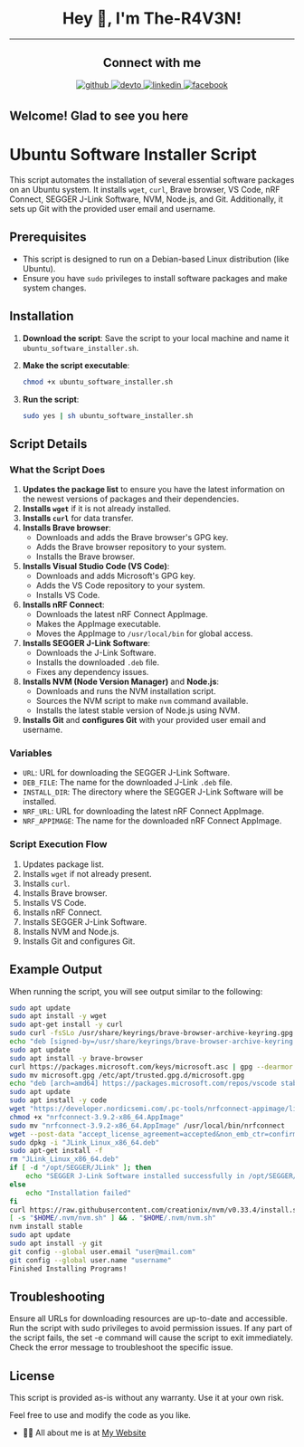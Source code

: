 # <div align="center">Hey 👋, I'm The-R4V3N!</div>  

----

## <div align="center"> Connect with me  

<div align="center">
 <a href="https://github.com/The-R4V3N" target="_blank">
<img src=https://img.shields.io/badge/github-%2324292e.svg?&style=for-the-badge&logo=github&logoColor=white alt=github style="margin-bottom: 5px;" />
<a href="https://dev.to/ther4v3n" target="_blank">
<img src=https://img.shields.io/badge/dev.to-%2308090A.svg?&style=for-the-badge&logo=dev.to&logoColor=white alt=devto style="margin-bottom: 5px;" />
</a>
<a href="https://linkedin.com/in/oliver-joisten" target="_blank">
<img src=https://img.shields.io/badge/linkedin-%231E77B5.svg?&style=for-the-badge&logo=linkedin&logoColor=white alt=linkedin style="margin-bottom: 5px;" />
</a>
<a href="https://www.facebook.com/oliver.joisten" target="_blank">
<img src=https://img.shields.io/badge/facebook-%232E87FB.svg?&style=for-the-badge&logo=facebook&logoColor=white alt=facebook style="margin-bottom: 5px;" />
</a>

</a>  
</div>

## Welcome! Glad to see you here  

# Ubuntu Software Installer Script

This script automates the installation of several essential software packages on an Ubuntu system. It installs `wget`, `curl`, Brave browser, VS Code, nRF Connect, SEGGER J-Link Software, NVM, Node.js, and Git. Additionally, it sets up Git with the provided user email and username.

## Prerequisites

- This script is designed to run on a Debian-based Linux distribution (like Ubuntu).
- Ensure you have `sudo` privileges to install software packages and make system changes.

## Installation

1. **Download the script**: Save the script to your local machine and name it `ubuntu_software_installer.sh`.

2. **Make the script executable**:

    ```bash
    chmod +x ubuntu_software_installer.sh
    ```

3. **Run the script**:

    ```bash
    sudo yes | sh ubuntu_software_installer.sh
    ```

## Script Details

### What the Script Does

1. **Updates the package list** to ensure you have the latest information on the newest versions of packages and their dependencies.
2. **Installs `wget`** if it is not already installed.
3. **Installs `curl`** for data transfer.
4. **Installs Brave browser**:
    - Downloads and adds the Brave browser's GPG key.
    - Adds the Brave browser repository to your system.
    - Installs the Brave browser.
5. **Installs Visual Studio Code (VS Code)**:
    - Downloads and adds Microsoft's GPG key.
    - Adds the VS Code repository to your system.
    - Installs VS Code.
6. **Installs nRF Connect**:
    - Downloads the latest nRF Connect AppImage.
    - Makes the AppImage executable.
    - Moves the AppImage to `/usr/local/bin` for global access.
7. **Installs SEGGER J-Link Software**:
    - Downloads the J-Link Software.
    - Installs the downloaded `.deb` file.
    - Fixes any dependency issues.
8. **Installs NVM (Node Version Manager)** and **Node.js**:
    - Downloads and runs the NVM installation script.
    - Sources the NVM script to make `nvm` command available.
    - Installs the latest stable version of Node.js using NVM.
9. **Installs Git** and **configures Git** with your provided user email and username.

### Variables

- `URL`: URL for downloading the SEGGER J-Link Software.
- `DEB_FILE`: The name for the downloaded J-Link `.deb` file.
- `INSTALL_DIR`: The directory where the SEGGER J-Link Software will be installed.
- `NRF_URL`: URL for downloading the latest nRF Connect AppImage.
- `NRF_APPIMAGE`: The name for the downloaded nRF Connect AppImage.

### Script Execution Flow

1. Updates package list.
2. Installs `wget` if not already present.
3. Installs `curl`.
4. Installs Brave browser.
5. Installs VS Code.
6. Installs nRF Connect.
7. Installs SEGGER J-Link Software.
8. Installs NVM and Node.js.
9. Installs Git and configures Git.

## Example Output

When running the script, you will see output similar to the following:

```sh
sudo apt update
sudo apt install -y wget
sudo apt-get install -y curl
sudo curl -fsSLo /usr/share/keyrings/brave-browser-archive-keyring.gpg https://brave-browser-apt-release.s3.brave.com/brave-browser-archive-keyring.gpg
echo "deb [signed-by=/usr/share/keyrings/brave-browser-archive-keyring.gpg] https://brave-browser-apt-release.s3.brave.com/ stable main" | sudo tee /etc/apt/sources.list.d/brave-browser-release.list
sudo apt update
sudo apt install -y brave-browser
curl https://packages.microsoft.com/keys/microsoft.asc | gpg --dearmor > microsoft.gpg
sudo mv microsoft.gpg /etc/apt/trusted.gpg.d/microsoft.gpg
echo "deb [arch=amd64] https://packages.microsoft.com/repos/vscode stable main" | sudo tee /etc/apt/sources.list.d/vscode.list
sudo apt update
sudo apt install -y code
wget "https://developer.nordicsemi.com/.pc-tools/nrfconnect-appimage/linux/latest/nrfconnect-3.9.2-x86_64.AppImage" -O "nrfconnect-3.9.2-x86_64.AppImage"
chmod +x "nrfconnect-3.9.2-x86_64.AppImage"
sudo mv "nrfconnect-3.9.2-x86_64.AppImage" /usr/local/bin/nrfconnect
wget --post-data "accept_license_agreement=accepted&non_emb_ctr=confirmed" "https://www.segger.com/downloads/jlink/JLink_Linux_x86_64.deb" -O "JLink_Linux_x86_64.deb"
sudo dpkg -i "JLink_Linux_x86_64.deb"
sudo apt-get install -f
rm "JLink_Linux_x86_64.deb"
if [ -d "/opt/SEGGER/JLink" ]; then
    echo "SEGGER J-Link Software installed successfully in /opt/SEGGER/JLink"
else
    echo "Installation failed"
fi
curl https://raw.githubusercontent.com/creationix/nvm/v0.33.4/install.sh | bash
[ -s "$HOME/.nvm/nvm.sh" ] && . "$HOME/.nvm/nvm.sh"
nvm install stable
sudo apt update
sudo apt install -y git
git config --global user.email "user@mail.com"
git config --global user.name "username"
Finished Installing Programs!
```

## Troubleshooting

Ensure all URLs for downloading resources are up-to-date and accessible.
Run the script with sudo privileges to avoid permission issues.
If any part of the script fails, the set -e command will cause the script to exit immediately. Check the error message to troubleshoot the specific issue.

## License

This script is provided as-is without any warranty. Use it at your own risk.

Feel free to use and modify the code as you like.

- 👨‍💻 All about me is at [My Website](https://www.oliver-joisten.se/)
